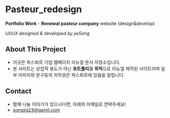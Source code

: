 # Pasteur_redesign
**Portfolio Work** - **Renewal pasteur company** website (design&amp;develop)

*UI/UX designed & developed by jwSong*

## About This Project
- 이곳은 파스퇴르 기업 웹페이지 리뉴얼 문서 저장소입니다.
- 본 사이트는 상업적 용도가 아닌 **포트폴리오 목적**으로 리뉴얼 제작된 사이트이며 일부 이미지와 문구등의 저작권은 파스퇴르에 있음을 알립니다.

## Contact
- 함께 나눌 이야기가 있으시다면, 아래의 이메일로 연락주세요!
- songjig23@gamil.com
